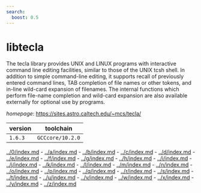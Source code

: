 ```yaml
---
search:
  boost: 0.5
---
```

# libtecla

The tecla library provides UNIX and LINUX programs with interactive command line editing facilities,  similar to those of the UNIX tcsh shell. In addition to simple command-line editing, it supports recall of previously  entered command lines, TAB completion of file names or other tokens, and in-line wild-card expansion of filenames.  The internal functions which perform file-name completion and wild-card expansion are also available externally for  optional use by programs.

*homepage*: <https://sites.astro.caltech.edu/~mcs/tecla/>

version | toolchain
--------|----------
``1.6.3`` | ``GCCcore/10.2.0``

[../0/index.md](0) - [../a/index.md](a) - [../b/index.md](b) - [../c/index.md](c) - [../d/index.md](d) - [../e/index.md](e) - [../f/index.md](f) - [../g/index.md](g) - [../h/index.md](h) - [../i/index.md](i) - [../j/index.md](j) - [../k/index.md](k) - [../l/index.md](l) - [../m/index.md](m) - [../n/index.md](n) - [../o/index.md](o) - [../p/index.md](p) - [../q/index.md](q) - [../r/index.md](r) - [../s/index.md](s) - [../t/index.md](t) - [../u/index.md](u) - [../v/index.md](v) - [../w/index.md](w) - [../x/index.md](x) - [../y/index.md](y) - [../z/index.md](z)

